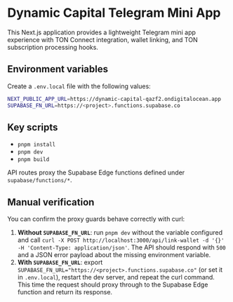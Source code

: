 # Dynamic Capital Telegram Mini App

This Next.js application provides a lightweight Telegram mini app experience with TON Connect integration, wallet linking, and TON subscription processing hooks.

## Environment variables

Create a `.env.local` file with the following values:

```bash
NEXT_PUBLIC_APP_URL=https://dynamic-capital-qazf2.ondigitalocean.app
SUPABASE_FN_URL=https://<project>.functions.supabase.co
```

## Key scripts

- `pnpm install`
- `pnpm dev`
- `pnpm build`

API routes proxy the Supabase Edge functions defined under `supabase/functions/*`.

## Manual verification

You can confirm the proxy guards behave correctly with curl:

1. **Without `SUPABASE_FN_URL`**: run `pnpm dev` without the variable configured and call `curl -X POST http://localhost:3000/api/link-wallet -d '{}' -H 'Content-Type: application/json'`. The API should respond with `500` and a JSON error payload about the missing environment variable.
2. **With `SUPABASE_FN_URL`**: export `SUPABASE_FN_URL="https://<project>.functions.supabase.co"` (or set it in `.env.local`), restart the dev server, and repeat the curl command. This time the request should proxy through to the Supabase Edge function and return its response.
